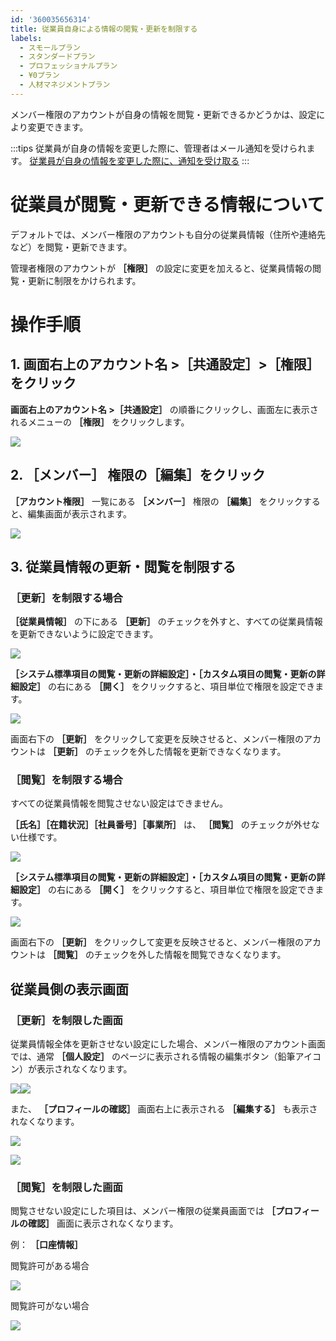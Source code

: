 ```yaml
---
id: '360035656314'
title: 従業員自身による情報の閲覧・更新を制限する
labels:
  - スモールプラン
  - スタンダードプラン
  - プロフェッショナルプラン
  - ¥0プラン
  - 人材マネジメントプラン
---
```

メンバー権限のアカウントが自身の情報を閲覧・更新できるかどうかは、設定により変更できます。

:::tips
従業員が自身の情報を変更した際に、管理者はメール通知を受けられます。
[従業員が自身の情報を変更した際に、通知を受け取る](https://knowledge.smarthr.jp/hc/ja/articles/360034961293)
:::

# 従業員が閲覧・更新できる情報について

デフォルトでは、メンバー権限のアカウントも自分の従業員情報（住所や連絡先など）を閲覧・更新できます。

管理者権限のアカウントが **［権限］** の設定に変更を加えると、従業員情報の閲覧・更新に制限をかけられます。

# 操作手順

## 1\. 画面右上のアカウント名 >［共通設定］>［権限］をクリック

 **画面右上のアカウント名 >［共通設定］** の順番にクリックし、画面左に表示されるメニューの **［権限］** をクリックします。

![](./img01.png)

## 2\. ［メンバー］ 権限の［編集］をクリック

 **［アカウント権限］** 一覧にある **［メンバー］** 権限の **［編集］** をクリックすると、編集画面が表示されます。

![](./mceclip0.png)

## 3\. 従業員情報の更新・閲覧を制限する

### ［更新］を制限する場合

 **［従業員情報］** の下にある **［更新］** のチェックを外すと、すべての従業員情報を更新できないように設定できます。

![](./__________2022-04-08_15_48_01.png)

 **［システム標準項目の閲覧・更新の詳細設定］・［カスタム項目の閲覧・更新の詳細設定］** の右にある **［開く］** をクリックすると、項目単位で権限を設定できます。

![](./__________2022-04-06_12_37_24.png)

画面右下の **［更新］** をクリックして変更を反映させると、メンバー権限のアカウントは **［更新］** のチェックを外した情報を更新できなくなります。

### ［閲覧］を制限する場合

すべての従業員情報を閲覧させない設定はできません。

 **［氏名］［在籍状況］［社員番号］［事業所］** は、 **［閲覧］** のチェックが外せない仕様です。

![](./__________2022-04-08_13_44_58.png)

 **［システム標準項目の閲覧・更新の詳細設定］・［カスタム項目の閲覧・更新の詳細設定］** の右にある **［開く］** をクリックすると、項目単位で権限を設定できます。

![](./__________2022-04-06_13_08_47.png)

画面右下の **［更新］** をクリックして変更を反映させると、メンバー権限のアカウントは **［閲覧］** のチェックを外した情報を閲覧できなくなります。

## 従業員側の表示画面

### ［更新］を制限した画面

従業員情報全体を更新させない設定にした場合、メンバー権限のアカウント画面では、通常 **［個人設定］** のページに表示される情報の編集ボタン（鉛筆アイコン）が表示されなくなります。

![](./12560_8.png)![](./12560_5.png)

また、 **［プロフィールの確認］** 画面右上に表示される **［編集する］** も表示されなくなります。

![](./00______________SmartHR____________.png)

![](./01______________SmartHR____________.png)

### ［閲覧］を制限した画面

閲覧させない設定にした項目は、メンバー権限の従業員画面では **［プロフィールの確認］** 画面に表示されなくなります。

例： **［口座情報］** 

閲覧許可がある場合

![](./__________2022-04-06_14_47_11.png)

閲覧許可がない場合

![](./__________2022-04-06_14_46_42.png)
